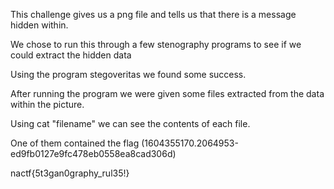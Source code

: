 This challenge gives us a png file and tells us that there is a message hidden within.

We chose to run this through a few stenography programs to see if we could extract the hidden data

Using the program stegoveritas we found some success.

After running the program we were given some files extracted from the data within the picture.

Using cat "filename" we can see the contents of each file. 

One of them contained the flag (1604355170.2064953-ed9fb0127e9fc478eb0558ea8cad306d)

nactf{5t3gan0graphy_rul35!}
